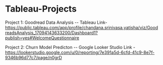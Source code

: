 # Tableau-Projects

Project 1: Goodread Data Analysis -- Tableau
Link- https://public.tableau.com/app/profile/chandana.srinivasa.yatisha/viz/GoodreadsAnalysis_17094143633200/Dashboard1?publish=yes#WelcomeQuestionnaire

Project 2: Churn Model Predicton -- Google Looker Studio 
Link - https://lookerstudio.google.com/u/0/reporting/7e391a5d-6cfd-41c9-8e7f-9346b96d77c7/page/n0grD
